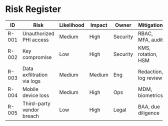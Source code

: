 # Risk Register

| ID | Risk | Likelihood | Impact | Owner | Mitigation | Status |
|----|------|------------|--------|-------|------------|--------|
| R-001 | Unauthorized PHI access | Medium | High | Security | RBAC, MFA, audit | Open |
| R-002 | Key compromise | Low | High | Security | KMS, rotation, HSM | Open |
| R-003 | Data exfiltration via logs | Medium | Medium | Eng | Redaction, log review | Open |
| R-004 | Mobile device loss | Medium | High | Ops | MDM, biometrics | Open |
| R-005 | Third-party vendor breach | Low | High | Legal | BAA, due diligence | Open |
